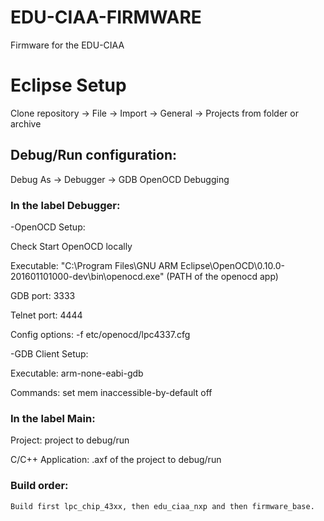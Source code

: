 # EDU-CIAA-FIRMWARE
Firmware for the EDU-CIAA 
# Eclipse Setup
Clone repository -> File -> Import -> General -> Projects from folder or archive
 
## Debug/Run configuration:
Debug As -> Debugger -> GDB OpenOCD Debugging

### In the label Debugger:

  -OpenOCD Setup:

   Check Start OpenOCD locally
   
   Executable: "C:\Program Files\GNU ARM Eclipse\OpenOCD\0.10.0-201601101000-dev\bin\openocd.exe" (PATH of the openocd app)
   
   GDB port: 3333
   
   Telnet port: 4444
   
   Config options: -f etc/openocd/lpc4337.cfg
   
   -GDB Client Setup:
   
   Executable: arm-none-eabi-gdb
   
   Commands: set mem inaccessible-by-default off
   
### In the label Main:

  Project: project to debug/run
  
  C/C++ Application: .axf of the project to debug/run
     
### Build order:

	Build first lpc_chip_43xx, then edu_ciaa_nxp and then firmware_base.
